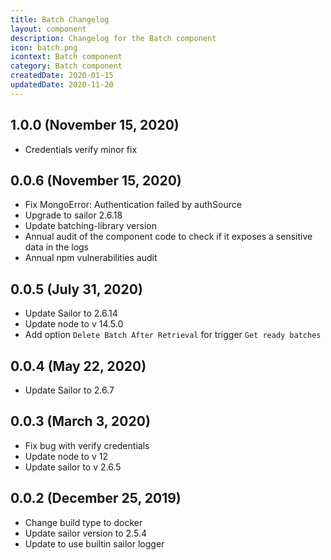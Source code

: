 ```yaml
---
title: Batch Changelog
layout: component
description: Changelog for the Batch component
icon: batch.png
icontext: Batch component
category: Batch component
createdDate: 2020-01-15
updatedDate: 2020-11-20
---
```


## 1.0.0 (November 15, 2020)

* Credentials verify minor fix

## 0.0.6 (November 15, 2020)

* Fix MongoError: Authentication failed by authSource
* Upgrade to sailor 2.6.18
* Update batching-library version
* Annual audit of the component code to check if it exposes a sensitive data in the logs
* Annual npm vulnerabilities audit

## 0.0.5 (July 31, 2020)

* Update Sailor to 2.6.14
* Update node to v 14.5.0
* Add option `Delete Batch After Retrieval` for trigger `Get ready batches`

## 0.0.4 (May 22, 2020)

* Update Sailor to 2.6.7

## 0.0.3 (March 3, 2020)

* Fix bug with verify credentials
* Update node to v 12
* Update sailor to v 2.6.5

## 0.0.2 (December 25, 2019)

* Change build type to docker
* Update sailor version to 2.5.4
* Update to use builtin sailor logger
